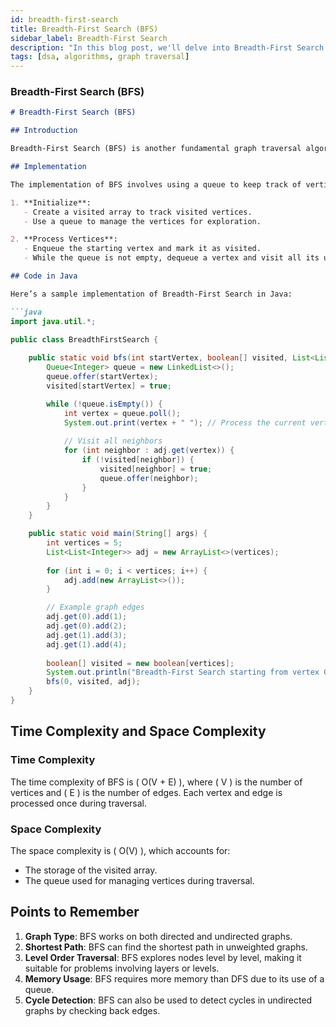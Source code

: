 ```yaml
---
id: breadth-first-search
title: Breadth-First Search (BFS)
sidebar_label: Breadth-First Search
description: "In this blog post, we'll delve into Breadth-First Search (BFS), another essential graph traversal algorithm. We'll cover its implementation, time complexity, and use cases in applications like shortest path finding and network broadcasting."
tags: [dsa, algorithms, graph traversal]
---
```



### Breadth-First Search (BFS)

```markdown
# Breadth-First Search (BFS)

## Introduction

Breadth-First Search (BFS) is another fundamental graph traversal algorithm that explores nodes level by level. Starting from a selected node (or vertex), BFS visits all neighboring nodes at the present depth before moving on to nodes at the next depth level. This algorithm is widely used in applications such as finding the shortest path in unweighted graphs and network broadcasting.

## Implementation

The implementation of BFS involves using a queue to keep track of vertices that need to be explored. The basic steps are:

1. **Initialize**:
   - Create a visited array to track visited vertices.
   - Use a queue to manage the vertices for exploration.

2. **Process Vertices**:
   - Enqueue the starting vertex and mark it as visited.
   - While the queue is not empty, dequeue a vertex and visit all its unvisited neighbors, enqueuing them for future exploration.

## Code in Java

Here’s a sample implementation of Breadth-First Search in Java:

```java
import java.util.*;

public class BreadthFirstSearch {
    
    public static void bfs(int startVertex, boolean[] visited, List<List<Integer>> adj) {
        Queue<Integer> queue = new LinkedList<>();
        queue.offer(startVertex);
        visited[startVertex] = true;

        while (!queue.isEmpty()) {
            int vertex = queue.poll();
            System.out.print(vertex + " "); // Process the current vertex
            
            // Visit all neighbors
            for (int neighbor : adj.get(vertex)) {
                if (!visited[neighbor]) {
                    visited[neighbor] = true;
                    queue.offer(neighbor);
                }
            }
        }
    }

    public static void main(String[] args) {
        int vertices = 5;
        List<List<Integer>> adj = new ArrayList<>(vertices);
        
        for (int i = 0; i < vertices; i++) {
            adj.add(new ArrayList<>());
        }

        // Example graph edges
        adj.get(0).add(1);
        adj.get(0).add(2);
        adj.get(1).add(3);
        adj.get(1).add(4);
        
        boolean[] visited = new boolean[vertices];
        System.out.println("Breadth-First Search starting from vertex 0:");
        bfs(0, visited, adj);
    }
}
```

## Time Complexity and Space Complexity

### Time Complexity

The time complexity of BFS is \( O(V + E) \), where \( V \) is the number of vertices and \( E \) is the number of edges. Each vertex and edge is processed once during traversal.

### Space Complexity

The space complexity is \( O(V) \), which accounts for:
- The storage of the visited array.
- The queue used for managing vertices during traversal.

## Points to Remember

1. **Graph Type**: BFS works on both directed and undirected graphs.
2. **Shortest Path**: BFS can find the shortest path in unweighted graphs.
3. **Level Order Traversal**: BFS explores nodes level by level, making it suitable for problems involving layers or levels.
4. **Memory Usage**: BFS requires more memory than DFS due to its use of a queue.
5. **Cycle Detection**: BFS can also be used to detect cycles in undirected graphs by checking back edges.